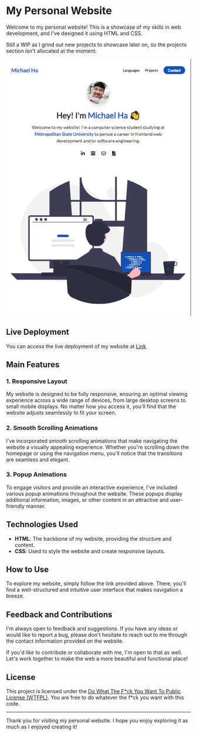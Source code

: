# My Personal Website

Welcome to my personal website! This is a showcase of my skills in web development, and I've designed it using HTML and CSS.

Still a WIP as I grind out new projects to showcase later on, so the projects section isn't allocated at the moment.

![Deployment Picture](assets/demo.png)

## Live Deployment

You can access the live deployment of my website at [Link](https://guacamoley.github.io/eportfolio-website/).

## Main Features

### 1. Responsive Layout

My website is designed to be fully responsive, ensuring an optimal viewing experience across a wide range of devices, from large desktop screens to small mobile displays. No matter how you access it, you'll find that the website adjusts seamlessly to fit your screen.

### 2. Smooth Scrolling Animations

I've incorporated smooth scrolling animations that make navigating the website a visually appealing experience. Whether you're scrolling down the homepage or using the navigation menu, you'll notice that the transitions are seamless and elegant.

### 3. Popup Animations

To engage visitors and provide an interactive experience, I've included various popup animations throughout the website. These popups display additional information, images, or other content in an attractive and user-friendly manner.

## Technologies Used

- **HTML**: The backbone of my website, providing the structure and content.
- **CSS**: Used to style the website and create responsive layouts.

## How to Use

To explore my website, simply follow the link provided above. There, you'll find a well-structured and intuitive user interface that makes navigation a breeze.

## Feedback and Contributions

I'm always open to feedback and suggestions. If you have any ideas or would like to report a bug, please don't hesitate to reach out to me through the contact information provided on the website.

If you'd like to contribute or collaborate with me, I'm open to that as well. Let's work together to make the web a more beautiful and functional place!

## License

This project is licensed under the [Do What The F\*ck You Want To Public License (WTFPL)](LICENSE). You are free to do whatever the f\*ck you want with this code.

---

Thank you for visiting my personal website. I hope you enjoy exploring it as much as I enjoyed creating it!

